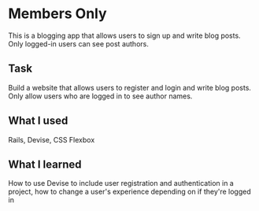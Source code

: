 # Members Only
This is a blogging app that allows users to sign up and write blog posts. Only logged-in users can see post authors.

## Task
Build a website that allows users to register and login and write blog posts. Only allow users who are logged in to see author names.

## What I used
Rails, Devise, CSS Flexbox

## What I learned
How to use Devise to include user registration and authentication in a project, how to change a user's experience depending on if they're logged in

